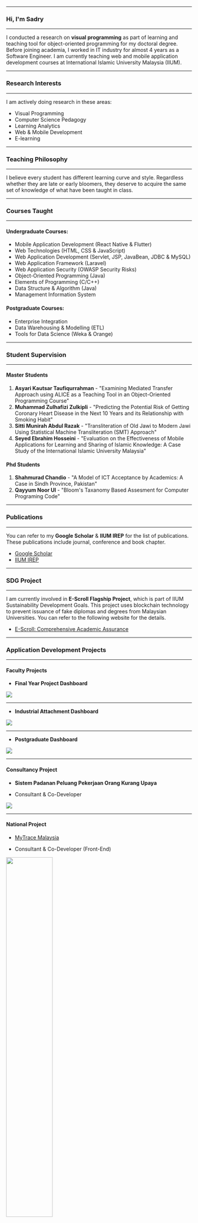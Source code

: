 
---

###   Hi, I'm Sadry
---
I conducted a research on **visual programming** as part of learning and teaching tool for object-oriented programming for my doctoral degree. Before joining academia, I worked in IT industry for almost 4 years as a Software Engineer. I am currently teaching web and mobile application development courses at International Islamic University Malaysia (IIUM). 


---

###   Research Interests
---
I am actively doing research in these areas:
- Visual Programming
- Computer Science Pedagogy
- Learning Analytics
- Web & Mobile Development
- E-learning

---
### Teaching Philosophy

---
I believe every student has different learning curve and style. Regardless whether they are late or early bloomers, they deserve to acquire the same set of knowledge of what have been taught in class.

---

### Courses Taught
---

#### Undergraduate Courses:
- Mobile Application Development (React Native & Flutter)
- Web Technologies (HTML, CSS & JavaScript)
- Web Application Development (Servlet, JSP, JavaBean, JDBC & MySQL)
- Web Application Framework (Laravel)
- Web Application Security (OWASP Security Risks)
- Object-Oriented Programming (Java)
- Elements of Programming (C/C++)
- Data Structure & Algorithm (Java)
- Management Information System

#### Postgraduate Courses:
- Enterprise Integration
- Data Warehousing & Modelling (ETL)
- Tools for Data Science (Weka & Orange)


---

### Student Supervision
---

#### Master Students
1. **Asyari Kautsar Taufiqurrahman** - "Examining Mediated Transfer Approach using ALICE as a Teaching Tool in an Object-Oriented Programming Course"
2. **Muhammad Zulhafizi Zulkipli** - "Predicting the Potential Risk of Getting Coronary Heart Disease in the Next 10 Years and its Relationship with Smoking Habit"
3. **Sitti Munirah Abdul Razak** - "Transliteration of Old Jawi to Modern Jawi Using Statistical Machine Transliteration (SMT) Approach"
4. **Seyed Ebrahim Hosseini** - "Evaluation on the Effectiveness of Mobile Applications for Learning and Sharing of Islamic Knowledge: A Case Study of the International Islamic University Malaysia"

#### Phd Students
1. **Shahmurad Chandio** - "A Model of ICT Acceptance by Academics: A Case in Sindh Province, Pakistan"
2. **Qayyum Noor Ul** - "Bloom's Taxanomy Based Assesment for Computer Programing Code"


---

### Publications
---
You can refer to my **Google Scholar** & **IIUM IREP** for the list of publications. These publications include journal, conference and book chapter.
- [Google Scholar](https://scholar.google.com/citations?user=5jaLAUsAAAAJ&hl=en)
- [IIUM IREP](http://irep.iium.edu.my/view/creators/Abu_Seman=3AMuhamad_Sadry=3A=3A.html)

---

### SDG Project
---
I am currently involved in **E-Scroll Flagship Project**, which is part of IIUM Sustainability Development Goals. This project uses blockchain technology to prevent issuance of fake diplomas and degrees from Malaysian Universities. You can refer to the following website for the details.
- [E-Scroll: Comprehensive Academic Assurance](http://www.iium.edu.my/kulliyyah/kict/flagship-projects)

---

### Application Development Projects
---

#### Faculty Projects

* **Final Year Project Dashboard**
<img src="images/FYP Dashboard.png?raw=true"/>

---
* **Industrial Attachment Dashboard**
<img src="images/IAP Dashboard.png?raw=true"/>

---
* **Postgraduate Dashboard**
<img src="images/PG Dashboard.png?raw=true"/>

---

#### Consultancy Project

* **Sistem Padanan Peluang Pekerjaan Orang Kurang Upaya**

- Consultant & Co-Developer

<img src="images/spppkp.jpg?raw=true"/>

---

#### National Project

* [MyTrace Malaysia](https://www.malaysia.gov.my/portal/content/30955)

- Consultant & Co-Developer (Front-End)

<img src="images/mytrace.PNG?raw=true" height="50%" width="50%"/>

---

<p style="font-size:11px">Page template forked from <a href="https://github.com/evanca/quick-portfolio">evanca</a></p>
<!-- Remove above link if you don't want to attibute -->
